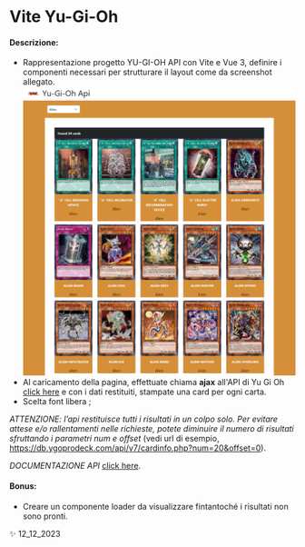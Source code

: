 # Vite Yu-Gi-Oh

#### Descrizione:
- Rappresentazione progetto YU-GI-OH API con Vite e Vue 3, definire i componenti necessari per strutturare il layout come da screenshot allegato.
![screen](src/assets/screen.png)
- Al caricamento della pagina, effettuate chiama __ajax__ all'API di Yu Gi Oh [click here](https://db.ygoprodeck.com/api/v7/cardinfo.php)
e con i dati restituiti, stampate una card per ogni carta.
- Scelta font libera ;

*ATTENZIONE: l’api restituisce tutti i risultati in un colpo solo. Per evitare attese e/o rallentamenti nelle richieste, potete diminuire il numero di risultati sfruttando i parametri num e offset* (vedi url di esempio, https://db.ygoprodeck.com/api/v7/cardinfo.php?num=20&offset=0).

*DOCUMENTAZIONE API* [click here](https://ygoprodeck.com/api-guide/).

#### Bonus:
- Creare un componente loader da visualizzare fintantoché i risultati non sono pronti.

✨ 12_12_2023